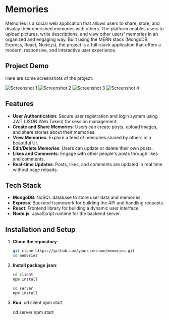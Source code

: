 # Memories

Memories is a social web application that allows users to share, store, and display their cherished memories with others. The platform enables users to upload pictures, write descriptions, and view other users' memories in an organized and engaging way. Built using the MERN stack (MongoDB, Express, React, Node.js), the project is a full-stack application that offers a modern, responsive, and interactive user experience.

## Project Demo

Here are some screenshots of the project:

![Screenshot 1](https://drive.google.com/uc?id=1-z1C-4kAygCyssan6kwJZ0LqNk16Xud2)
![Screenshot 2](https://drive.google.com/uc?id=1DWu1ZazOlsAN18x7Rak4xd8QQA45NTR7)
![Screenshot 3](https://drive.google.com/uc?id=1PHWD-3LcUtiPnoak95d4Rx0fP4lXZdS6)
![Screenshot 4](https://drive.google.com/uc?id=19WcIvKn36AgFBVqQv9jJPEJk-otwIcuo)

## Features

- **User Authentication**: Secure user registration and login system using JWT (JSON Web Token) for session management.
- **Create and Share Memories**: Users can create posts, upload images, and share stories about their memories.
- **View Memories**: Explore a feed of memories shared by others in a beautiful UI.
- **Edit/Delete Memories**: Users can update or delete their own posts.
- **Likes and Comments**: Engage with other people's posts through likes and comments.
- **Real-time Updates**: Posts, likes, and comments are updated in real time without page reloads.

## Tech Stack

- **MongoDB**: NoSQL database to store user data and memories.
- **Express**: Backend framework for building the API and handling requests.
- **React**: Frontend library for building a dynamic user interface.
- **Node.js**: JavaScript runtime for the backend server.

## Installation and Setup

1. **Clone the repository**:
   ```bash
   git clone https://github.com/yourusername/memories.git
   cd memories
2. **Install package.json**:
   ```bash
   cd client
   npm install

   cd server
   npm install
3. **Run**:
   cd client
   npm start

   cd server
   npm start
